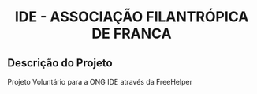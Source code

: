 
<h1 align="center"> IDE - ASSOCIAÇÃO FILANTRÓPICA DE FRANCA  </h1>

## Descrição do Projeto
Projeto Voluntário para a ONG IDE através da FreeHelper
